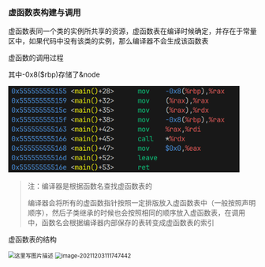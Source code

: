 ### 虚函数表构建与调用

虚函数表同一个类的实例所共享的资源，虚函数表在编译时候确定，并存在于常量区中，如果代码中没有该类的实例，那么编译器不会生成该函数表

虚函数的调用过程

其中-0x8($rbp)存储了&node

<img src="../imgs/image-20230820220120063.png" alt="image-20230820220120063" style="zoom:80%;" />

> 注：编译器是根据函数名查找虚函数表的
>
> 编译器会将所有的虚函数指针按照一定排版放入虚函数表中（一般按照声明顺序），然后子类继承的时候也会按照相同的顺序放入虚函数表，在调用中，函数名会根据编译器内部保存的表转变成虚函数表的索引

虚函数表的结构

<img src="https://img-blog.csdn.net/20160528104806455" alt="这里写图片描述" style="zoom:80%;" />

<img src="https://img-blog.csdnimg.cn/img_convert/a13123af4c1a645bdd8288dbc44c6cd1.png" alt="image-20211203111747442" style="zoom:80%;" />

